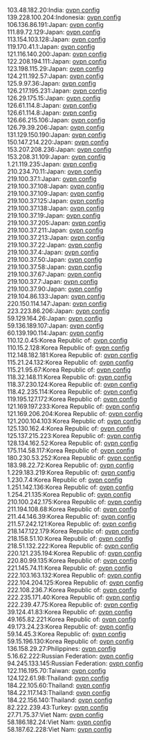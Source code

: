 103.48.182.20:India: [ovpn config](vpn/103_48_182_20.ovpn)  
139.228.100.204:Indonesia: [ovpn config](vpn/139_228_100_204.ovpn)  
106.136.86.191:Japan: [ovpn config](vpn/106_136_86_191.ovpn)  
111.89.72.129:Japan: [ovpn config](vpn/111_89_72_129.ovpn)  
113.154.103.128:Japan: [ovpn config](vpn/113_154_103_128.ovpn)  
119.170.41.1:Japan: [ovpn config](vpn/119_170_41_1.ovpn)  
121.116.140.200:Japan: [ovpn config](vpn/121_116_140_200.ovpn)  
122.208.194.111:Japan: [ovpn config](vpn/122_208_194_111.ovpn)  
123.198.115.29:Japan: [ovpn config](vpn/123_198_115_29.ovpn)  
124.211.192.57:Japan: [ovpn config](vpn/124_211_192_57.ovpn)  
125.9.97.36:Japan: [ovpn config](vpn/125_9_97_36.ovpn)  
126.217.195.231:Japan: [ovpn config](vpn/126_217_195_231.ovpn)  
126.29.175.15:Japan: [ovpn config](vpn/126_29_175_15.ovpn)  
126.61.114.8:Japan: [ovpn config](vpn/126_61_114_8.ovpn)  
126.61.114.8:Japan: [ovpn config](vpn/126_61_114_8.ovpn)  
126.66.215.106:Japan: [ovpn config](vpn/126_66_215_106.ovpn)  
126.79.39.206:Japan: [ovpn config](vpn/126_79_39_206.ovpn)  
131.129.150.190:Japan: [ovpn config](vpn/131_129_150_190.ovpn)  
150.147.214.220:Japan: [ovpn config](vpn/150_147_214_220.ovpn)  
153.207.208.236:Japan: [ovpn config](vpn/153_207_208_236.ovpn)  
153.208.31.109:Japan: [ovpn config](vpn/153_208_31_109.ovpn)  
1.21.119.235:Japan: [ovpn config](vpn/1_21_119_235.ovpn)  
210.234.70.11:Japan: [ovpn config](vpn/210_234_70_11.ovpn)  
219.100.37.1:Japan: [ovpn config](vpn/219_100_37_1.ovpn)  
219.100.37.108:Japan: [ovpn config](vpn/219_100_37_108.ovpn)  
219.100.37.109:Japan: [ovpn config](vpn/219_100_37_109.ovpn)  
219.100.37.125:Japan: [ovpn config](vpn/219_100_37_125.ovpn)  
219.100.37.138:Japan: [ovpn config](vpn/219_100_37_138.ovpn)  
219.100.37.19:Japan: [ovpn config](vpn/219_100_37_19.ovpn)  
219.100.37.205:Japan: [ovpn config](vpn/219_100_37_205.ovpn)  
219.100.37.211:Japan: [ovpn config](vpn/219_100_37_211.ovpn)  
219.100.37.213:Japan: [ovpn config](vpn/219_100_37_213.ovpn)  
219.100.37.22:Japan: [ovpn config](vpn/219_100_37_22.ovpn)  
219.100.37.4:Japan: [ovpn config](vpn/219_100_37_4.ovpn)  
219.100.37.50:Japan: [ovpn config](vpn/219_100_37_50.ovpn)  
219.100.37.58:Japan: [ovpn config](vpn/219_100_37_58.ovpn)  
219.100.37.67:Japan: [ovpn config](vpn/219_100_37_67.ovpn)  
219.100.37.7:Japan: [ovpn config](vpn/219_100_37_7.ovpn)  
219.100.37.90:Japan: [ovpn config](vpn/219_100_37_90.ovpn)  
219.104.86.133:Japan: [ovpn config](vpn/219_104_86_133.ovpn)  
220.150.114.147:Japan: [ovpn config](vpn/220_150_114_147.ovpn)  
223.223.86.206:Japan: [ovpn config](vpn/223_223_86_206.ovpn)  
59.129.164.26:Japan: [ovpn config](vpn/59_129_164_26.ovpn)  
59.136.189.107:Japan: [ovpn config](vpn/59_136_189_107.ovpn)  
60.139.190.114:Japan: [ovpn config](vpn/60_139_190_114.ovpn)  
110.12.0.45:Korea Republic of: [ovpn config](vpn/110_12_0_45.ovpn)  
110.15.2.128:Korea Republic of: [ovpn config](vpn/110_15_2_128.ovpn)  
112.148.182.181:Korea Republic of: [ovpn config](vpn/112_148_182_181.ovpn)  
115.21.24.132:Korea Republic of: [ovpn config](vpn/115_21_24_132.ovpn)  
115.21.95.67:Korea Republic of: [ovpn config](vpn/115_21_95_67.ovpn)  
118.32.148.11:Korea Republic of: [ovpn config](vpn/118_32_148_11.ovpn)  
118.37.230.124:Korea Republic of: [ovpn config](vpn/118_37_230_124.ovpn)  
118.42.235.114:Korea Republic of: [ovpn config](vpn/118_42_235_114.ovpn)  
119.195.127.172:Korea Republic of: [ovpn config](vpn/119_195_127_172.ovpn)  
121.169.197.233:Korea Republic of: [ovpn config](vpn/121_169_197_233.ovpn)  
121.169.206.204:Korea Republic of: [ovpn config](vpn/121_169_206_204.ovpn)  
121.200.104.103:Korea Republic of: [ovpn config](vpn/121_200_104_103.ovpn)  
125.130.162.4:Korea Republic of: [ovpn config](vpn/125_130_162_4.ovpn)  
125.137.215.223:Korea Republic of: [ovpn config](vpn/125_137_215_223.ovpn)  
128.134.162.52:Korea Republic of: [ovpn config](vpn/128_134_162_52.ovpn)  
175.114.58.117:Korea Republic of: [ovpn config](vpn/175_114_58_117.ovpn)  
180.230.53.252:Korea Republic of: [ovpn config](vpn/180_230_53_252.ovpn)  
183.98.22.72:Korea Republic of: [ovpn config](vpn/183_98_22_72.ovpn)  
1.229.183.219:Korea Republic of: [ovpn config](vpn/1_229_183_219.ovpn)  
1.230.7.4:Korea Republic of: [ovpn config](vpn/1_230_7_4.ovpn)  
1.251.142.136:Korea Republic of: [ovpn config](vpn/1_251_142_136.ovpn)  
1.254.21.135:Korea Republic of: [ovpn config](vpn/1_254_21_135.ovpn)  
210.100.242.175:Korea Republic of: [ovpn config](vpn/210_100_242_175.ovpn)  
211.194.108.68:Korea Republic of: [ovpn config](vpn/211_194_108_68.ovpn)  
211.44.146.39:Korea Republic of: [ovpn config](vpn/211_44_146_39.ovpn)  
211.57.242.121:Korea Republic of: [ovpn config](vpn/211_57_242_121.ovpn)  
218.147.122.179:Korea Republic of: [ovpn config](vpn/218_147_122_179.ovpn)  
218.158.51.10:Korea Republic of: [ovpn config](vpn/218_158_51_10.ovpn)  
218.51.132.222:Korea Republic of: [ovpn config](vpn/218_51_132_222.ovpn)  
220.121.235.194:Korea Republic of: [ovpn config](vpn/220_121_235_194.ovpn)  
220.80.99.135:Korea Republic of: [ovpn config](vpn/220_80_99_135.ovpn)  
221.145.74.11:Korea Republic of: [ovpn config](vpn/221_145_74_11.ovpn)  
222.103.163.132:Korea Republic of: [ovpn config](vpn/222_103_163_132.ovpn)  
222.104.204.125:Korea Republic of: [ovpn config](vpn/222_104_204_125.ovpn)  
222.108.236.7:Korea Republic of: [ovpn config](vpn/222_108_236_7.ovpn)  
222.235.171.40:Korea Republic of: [ovpn config](vpn/222_235_171_40.ovpn)  
222.239.47.75:Korea Republic of: [ovpn config](vpn/222_239_47_75.ovpn)  
39.124.41.83:Korea Republic of: [ovpn config](vpn/39_124_41_83.ovpn)  
49.165.82.221:Korea Republic of: [ovpn config](vpn/49_165_82_221.ovpn)  
49.173.24.23:Korea Republic of: [ovpn config](vpn/49_173_24_23.ovpn)  
59.14.45.3:Korea Republic of: [ovpn config](vpn/59_14_45_3.ovpn)  
59.15.196.130:Korea Republic of: [ovpn config](vpn/59_15_196_130.ovpn)  
136.158.29.27:Philippines: [ovpn config](vpn/136_158_29_27.ovpn)  
5.16.62.222:Russian Federation: [ovpn config](vpn/5_16_62_222.ovpn)  
94.245.133.145:Russian Federation: [ovpn config](vpn/94_245_133_145.ovpn)  
122.116.195.70:Taiwan: [ovpn config](vpn/122_116_195_70.ovpn)  
124.122.61.98:Thailand: [ovpn config](vpn/124_122_61_98.ovpn)  
184.22.105.60:Thailand: [ovpn config](vpn/184_22_105_60.ovpn)  
184.22.117.143:Thailand: [ovpn config](vpn/184_22_117_143.ovpn)  
184.22.156.140:Thailand: [ovpn config](vpn/184_22_156_140.ovpn)  
82.222.239.43:Turkey: [ovpn config](vpn/82_222_239_43.ovpn)  
27.71.75.37:Viet Nam: [ovpn config](vpn/27_71_75_37.ovpn)  
58.186.182.24:Viet Nam: [ovpn config](vpn/58_186_182_24.ovpn)  
58.187.62.228:Viet Nam: [ovpn config](vpn/58_187_62_228.ovpn)  
